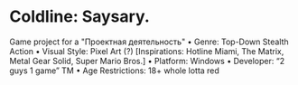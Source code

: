 # Coldline: Saysary.
Game project for a "Проектная деятельность"
•	Genre: Top-Down Stealth Action
•	Visual Style: Pixel Art (?) [Inspirations: Hotline Miami, The Matrix, Metal Gear Solid, Super Mario Bros.]
•	Platform: Windows
•	Developer: “2 guys 1 game” TM
•	Age Restrictions: 18+ whole lotta red
